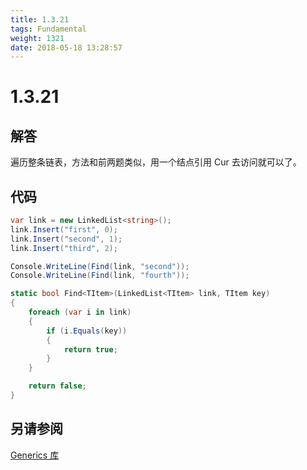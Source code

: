 ```yaml
---
title: 1.3.21
tags: Fundamental
weight: 1321
date: 2018-05-18 13:28:57
---
```


# 1.3.21


## 解答

遍历整条链表，方法和前两题类似，用一个结点引用 Cur 去访问就可以了。

## 代码

```csharp
var link = new LinkedList<string>();
link.Insert("first", 0);
link.Insert("second", 1);
link.Insert("third", 2);

Console.WriteLine(Find(link, "second"));
Console.WriteLine(Find(link, "fourth"));

static bool Find<TItem>(LinkedList<TItem> link, TItem key)
{
    foreach (var i in link)
    {
        if (i.Equals(key))
        {
            return true;
        }
    }

    return false;
}
```

## 另请参阅

[Generics 库](https://github.com/ikesnowy/Algorithms-4th-Edition-in-Csharp/tree/master/1%20Fundamental/1.3/Generics)
